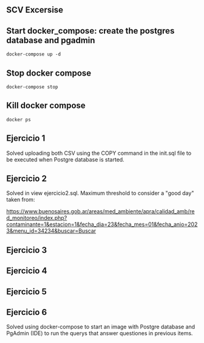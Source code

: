 ## SCV Excersise

## Start docker_compose: create the postgres database and pgadmin
```
docker-compose up -d
```

## Stop docker compose
```
docker-compose stop
```

## Kill docker compose
```
docker ps
```

## Ejercicio 1

Solved uploading both CSV using the COPY command in the init.sql file to be executed when Postgre database is started.

## Ejercicio 2

Solved in view ejercicio2.sql. Maximum threshold to consider a "good day" taken from:

https://www.buenosaires.gob.ar/areas/med_ambiente/apra/calidad_amb/red_monitoreo/index.php?contaminante=1&estacion=1&fecha_dia=23&fecha_mes=01&fecha_anio=2023&menu_id=34234&buscar=Buscar

## Ejercicio 3

## Ejercicio 4

## Ejercicio 5

## Ejercicio 6

Solved using docker-compose to start an image with Postgre database and PgAdmin (IDE) to run the querys that answer questiones in previous items.